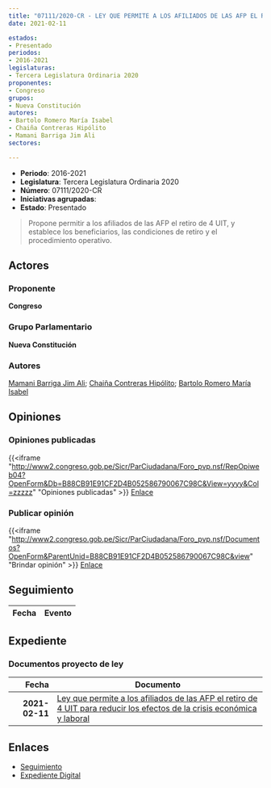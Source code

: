 ```yaml
---
title: "07111/2020-CR - LEY QUE PERMITE A LOS AFILIADOS DE LAS AFP EL RETIRO DE 4 UIT PARA REDUCIR LOS EFECTOS DE LA CRISIS ECONÓMICA Y LABORAL"
date: 2021-02-11

estados:
- Presentado
periodos:
- 2016-2021
legislaturas:
- Tercera Legislatura Ordinaria 2020
proponentes:
- Congreso
grupos:
- Nueva Constitución
autores:
- Bartolo Romero María Isabel
- Chaiña Contreras Hipólito
- Mamani Barriga Jim Ali
sectores:

---
```

- **Periodo**: 2016-2021
- **Legislatura**: Tercera Legislatura Ordinaria 2020
- **Número**: 07111/2020-CR
- **Iniciativas agrupadas**: 
- **Estado**: Presentado

> Propone permitir a los afiliados de las AFP el retiro de 4 UIT, y establece los beneficiarios, las condiciones de retiro y el procedimiento operativo.


## Actores

### Proponente

**Congreso**

### Grupo Parlamentario

**Nueva Constitución**

### Autores

[Mamani Barriga Jim Ali](mailto:mailto:jmamani@congreso.gob.pe); [Chaiña Contreras Hipólito](mailto:mailto:hchaina@congreso.gob.pe); [Bartolo Romero María Isabel](mailto:mailto:mbartolo@congreso.gob.pe)

## Opiniones

### Opiniones publicadas

{{<iframe "http://www2.congreso.gob.pe/Sicr/ParCiudadana/Foro_pvp.nsf/RepOpiweb04?OpenForm&Db=B88CB91E91CF2D4B052586790067C98C&View=yyyy&Col=zzzzz" "Opiniones publicadas" >}}
[Enlace](http://www2.congreso.gob.pe/Sicr/ParCiudadana/Foro_pvp.nsf/RepOpiweb04?OpenForm&Db=B88CB91E91CF2D4B052586790067C98C&View=yyyy&Col=zzzzz)

### Publicar opinión

{{<iframe "http://www2.congreso.gob.pe/Sicr/ParCiudadana/Foro_pvp.nsf/Documentos?OpenForm&ParentUnid=B88CB91E91CF2D4B052586790067C98C&view" "Brindar opinión" >}}
[Enlace](http://www2.congreso.gob.pe/Sicr/ParCiudadana/Foro_pvp.nsf/Documentos?OpenForm&ParentUnid=B88CB91E91CF2D4B052586790067C98C&view)


## Seguimiento

| Fecha | Evento |
|------:|--------|


## Expediente

### Documentos proyecto de ley

| Fecha | Documento |
|------:|-----------|
| **2021-02-11** | [Ley que permite a los afiliados de las AFP el retiro de 4 UIT para reducir los efectos de la crisis económica y laboral](http://www.leyes.congreso.gob.pe/Documentos/2016_2021/Proyectos_de_Ley_y_de_Resoluciones_Legislativas/PL07111-20210211.pdf) |

## Enlaces

- [Seguimiento](http://www2.congreso.gob.pe/Sicr/TraDocEstProc/CLProLey2016.nsf/f7fff46988ca05b1052578e100829cc7/0e3b99432eae5985052586790078ec7f?OpenDocument)
- [Expediente Digital](http://www2.congreso.gob.pe/Sicr/TraDocEstProc/Expvirt_2011.nsf/visbusqptramdoc1621/07111?opendocument)

